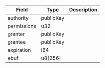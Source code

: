 | Field | Type | Description |
|--|--|--|
| authority |  publicKey | |
| permissions |  u32 | |
| granter |  publicKey | |
| grantee |  publicKey | |
| expiration |  i64 | |
| ebuf |  u8[256] | |
